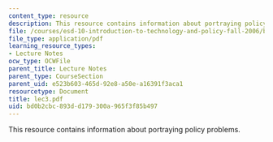 ```yaml
---
content_type: resource
description: This resource contains information about portraying policy problems.
file: /courses/esd-10-introduction-to-technology-and-policy-fall-2006/bd0b2cbc893dd179300a965f3f85b497_lec3.pdf
file_type: application/pdf
learning_resource_types:
- Lecture Notes
ocw_type: OCWFile
parent_title: Lecture Notes
parent_type: CourseSection
parent_uid: e523b603-465d-92e8-a50e-a16391f3aca1
resourcetype: Document
title: lec3.pdf
uid: bd0b2cbc-893d-d179-300a-965f3f85b497
---
```

This resource contains information about portraying policy problems.

